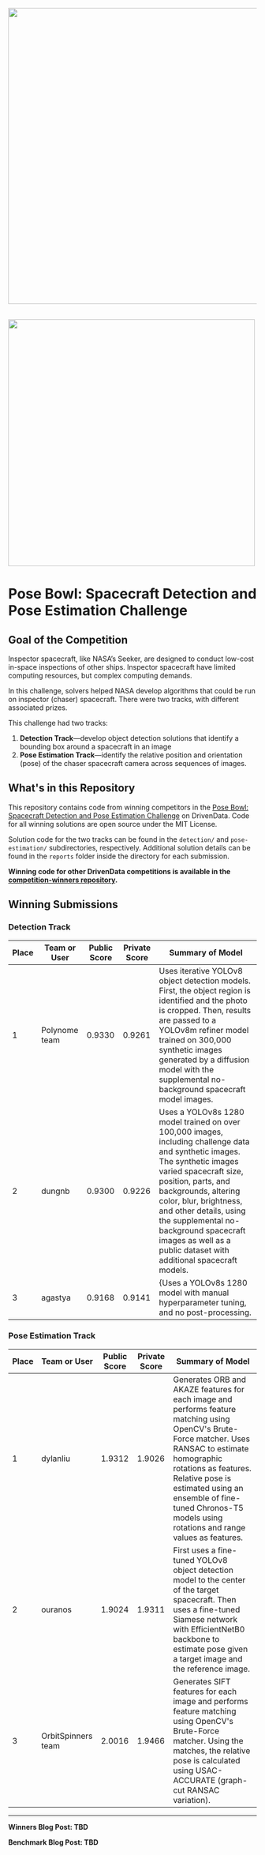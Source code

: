 [<img src='https://s3.amazonaws.com/drivendata-public-assets/logo-white-blue.png' width='600'>](https://www.drivendata.org/)
<br><br>

[<img src='https://drivendata-prod-public.s3.amazonaws.com/comp_images/competition-group-tile-nasa-spacecraft.png' width='500'>](https://space-inspection.drivendata.org/)

# Pose Bowl: Spacecraft Detection and Pose Estimation Challenge

## Goal of the Competition

Inspector spacecraft, like NASA’s Seeker, are designed to conduct low-cost in-space inspections of other ships. Inspector spacecraft have limited computing resources, but complex computing demands.

In this challenge, solvers helped NASA develop algorithms that could be run on inspector (chaser) spacecraft. There were two tracks, with different associated prizes.

This challenge had two tracks:

1. **Detection Track**—develop object detection solutions that identify a bounding box around a spacecraft in an image
2. **Pose Estimation Track**—identify the relative position and orientation (pose) of the chaser spacecraft camera across sequences of images.

## What's in this Repository

This repository contains code from winning competitors in the [Pose Bowl: Spacecraft Detection and Pose Estimation Challenge](https://space-inspection.drivendata.org/) on DrivenData. Code for all winning solutions are open source under the MIT License.

Solution code for the two tracks can be found in the `detection/` and `pose-estimation/` subdirectories, respectively. Additional solution details can be found in the `reports` folder inside the directory for each submission.

**Winning code for other DrivenData competitions is available in the [competition-winners repository](https://github.com/drivendataorg/competition-winners).**

## Winning Submissions

### Detection Track

| Place | Team or User  | Public Score | Private Score | Summary of Model                           |
|-------|---------------|--------------|---------------|--------------------------------------------|
| 1     | Polynome team | 0.9330       | 0.9261        | Uses iterative YOLOv8 object detection models. First, the object region is identified and the photo is cropped. Then, results are passed to a YOLOv8m refiner model trained on 300,000 synthetic images generated by a diffusion model with the supplemental no-background spacecraft model images.  |
| 2     | dungnb        | 0.9300       | 0.9226        | Uses a YOLOv8s 1280 model trained on over 100,000 images, including challenge data and synthetic images. The synthetic images varied spacecraft size, position, parts, and backgrounds, altering color, blur, brightness, and other details, using the supplemental no-background spacecraft images as well as a public dataset with additional spacecraft models. |
| 3     | agastya       | 0.9168       | 0.9141        | {Uses a YOLOv8s 1280 model with manual hyperparameter tuning, and no post-processing. |

### Pose Estimation Track

| Place | Team or User       | Public Score | Private Score | Summary of Model                                                                                                                                                                                                                                                    |
|-------|--------------------|--------------|---------------|---------------------------------------------------------------------------------------------------------------------------------------------------------------------------------------------------------------------------------------------------------------------|
| 1     | dylanliu           | 1.9312       | 1.9026        | Generates ORB and AKAZE features for each image and performs feature matching using OpenCV's Brute-Force matcher. Uses RANSAC to estimate homographic rotations as features. Relative pose is estimated using an ensemble of fine-tuned Chronos-T5 models using rotations and range values as features. |
| 2     | ouranos            | 1.9024       | 1.9311        | First uses a fine-tuned YOLOv8 object detection model to the center of the target spacecraft. Then uses a fine-tuned Siamese network with EfficientNetB0 backbone to estimate pose given a target image and the reference image. |
| 3     | OrbitSpinners team | 2.0016       | 1.9466        | Generates SIFT features for each image and performs feature matching using OpenCV's Brute-Force matcher. Using the matches, the relative pose is calculated using USAC-ACCURATE (graph-cut RANSAC variation). |

---

**Winners Blog Post: TBD**

**Benchmark Blog Post: TBD**
